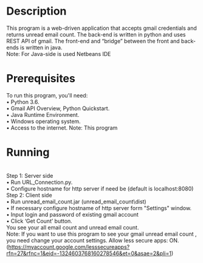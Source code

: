 # Description
This program is a web-driven application that accepts gmail credentials and returns unread email count. The back-end is written in python and uses REST API of gmail. The front-end and “bridge” between the front and back-ends is written in java.
<br />Note: For Java-side is used Netbeans IDE
# Prerequisites
To run this program, you'll need:
<br />•	Python 3.6.
<br />•	Gmail API Overview, Python Quickstart.
<br />•	Java Runtime Environment.
<br />•	Windows operating system.
<br />•	Access to the internet.
Note: This program 
# Running 
<br />Step 1: Server side
<br />•	Run URL_Connection.py.
<br />•	Configure hostname for http server if need be (default is localhost:8080) 
<br />Step 2: Client side
<br />•	Run unread_email_count.jar (unread_email_count\dist)
<br />•	If necessary configure hostname of http server form "Settings" window.
<br />•	Input login and password of existing  gmail account
<br />•	Click ‘Get Count’ button.
<br />You see your all email count and unread email count. 
<br />Note: If you want to use this program to see your gmail unread email count , you need  change your account settings. Allow less secure apps: ON. (https://myaccount.google.com/lesssecureapps?rfn=27&rfnc=1&eid=-1324603768160278546&et=0&asae=2&pli=1) 
